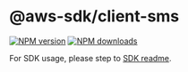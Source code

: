 # @aws-sdk/client-sms

[![NPM version](https://img.shields.io/npm/v/@aws-sdk/client-sms/rc.svg)](https://www.npmjs.com/package/@aws-sdk/client-sms)
[![NPM downloads](https://img.shields.io/npm/dm/@aws-sdk/client-sms.svg)](https://www.npmjs.com/package/@aws-sdk/client-sms)

For SDK usage, please step to [SDK readme](https://github.com/aws/aws-sdk-js-v3).
